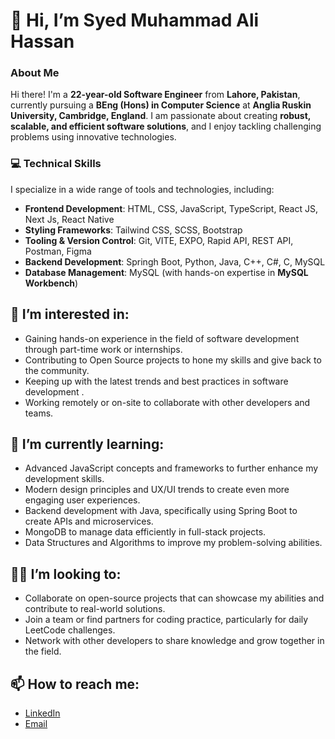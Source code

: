 # 👋 Hi, I’m Syed Muhammad Ali Hassan

### About Me
Hi there! I'm a **22-year-old Software Engineer** from **Lahore, Pakistan**, currently pursuing a **BEng (Hons) in Computer Science** at **Anglia Ruskin University, Cambridge, England**. I am passionate about creating **robust, scalable, and efficient software solutions**, and I enjoy tackling challenging problems using innovative technologies.

### 💻 Technical Skills
I specialize in a wide range of tools and technologies, including:
- **Frontend Development**: HTML, CSS, JavaScript, TypeScript, React JS, Next Js, React Native
- **Styling Frameworks**: Tailwind CSS, SCSS, Bootstrap
- **Tooling & Version Control**: Git, VITE, EXPO, Rapid API, REST API, Postman, Figma
- **Backend Development**: Springh Boot, Python, Java, C++, C#, C, MySQL
- **Database Management**: MySQL (with hands-on expertise in **MySQL Workbench**)

## 👀 I’m interested in:
- Gaining hands-on experience in the field of software development through part-time work or internships.
- Contributing to Open Source projects to hone my skills and give back to the community.
- Keeping up with the latest trends and best practices in software development .
- Working remotely or on-site to collaborate with other developers and teams.

## 🌱 I’m currently learning:
- Advanced JavaScript concepts and frameworks to further enhance my development skills.
- Modern design principles and UX/UI trends to create even more engaging user experiences.
- Backend development with Java, specifically using Spring Boot to create APIs and microservices.
- MongoDB to manage data efficiently in full-stack projects.
- Data Structures and Algorithms to improve my problem-solving abilities.

## 👨‍💻 I’m looking to:
- Collaborate on open-source projects that can showcase my abilities and contribute to real-world solutions.
- Join a team or find partners for coding practice, particularly for daily LeetCode challenges.
- Network with other developers to share knowledge and grow together in the field.

## 📫 How to reach me:
- [LinkedIn](https://www.linkedin.com/in/syed-muhammad-ali-hassan-79b7812ba)
- [Email](mailto:syedmuhammadalihassan2002@hotmail.com)


